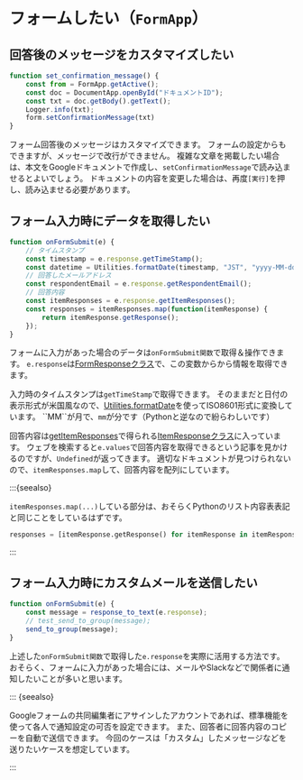 # フォームしたい（``FormApp``）

## 回答後のメッセージをカスタマイズしたい

```js
function set_confirmation_message() {
    const from = FormApp.getActive();
    const doc = DocumentApp.openById("ドキュメントID");
    const txt = doc.getBody().getText();
    Logger.info(txt);
    form.setConfirmationMessage(txt)
}
```

フォーム回答後のメッセージはカスタマイズできます。
フォームの設定からもできますが、メッセージで改行ができません。
複雑な文章を掲載したい場合は、本文をGoogleドキュメントで作成し、``setConfirmationMessage``で読み込ませるとよいでしょう。
ドキュメントの内容を変更した場合は、再度``[実行]``を押し、読み込ませる必要があります。

## フォーム入力時にデータを取得したい

```js
function onFormSubmit(e) {
    // タイムスタンプ
    const timestamp = e.response.getTimeStamp();
    const datetime = Utilities.formatDate(timestamp, "JST", "yyyy-MM-dd'T'HH:mm:ss")
    // 回答したメールアドレス
    const respondentEmail = e.response.getRespondentEmail();
    // 回答内容
    const itemResponses = e.response.getItemResponses();
    const responses = itemResponses.map(function(itemResponse) {
        return itemResponse.getResponse();
    });
}
```

フォームに入力があった場合のデータは``onFormSubmit関数``で取得＆操作できます。
``e.response``は[FormResponseクラス](https://developers.google.com/apps-script/reference/forms/form-response)で、この変数からから情報を取得できます。

入力時のタイムスタンプは``getTimeStamp``で取得できます。
そのままだと日付の表示形式が米国風なので、[Utilities.formatDate](https://developers.google.com/apps-script/reference/utilities/utilities#formatDate(Date,String,String))を使ってISO8601形式に変換しています。
``MM``が月で、``mm``が分です（Pythonと逆なので紛らわしいです）

回答内容は[getItemResponses](https://developers.google.com/apps-script/reference/forms/form-response#getItemResponses())で得られる[ItemResponseクラス](https://developers.google.com/apps-script/reference/forms/item-response)に入っています。
ウェブを検索すると``e.values``で回答内容を取得できるという記事を見かけるのですが、``Undefined``が返ってきます。
適切なドキュメントが見つけられないので、``itemResponses.map``して、回答内容を配列にしています。

:::{seealso}

``itemResponses.map(...)``している部分は、おそらくPythonのリスト内容表表記と同じことをしているはずです。

```python
responses = [itemResponse.getResponse() for itemResponse in itemResponses]
```

:::

## フォーム入力時にカスタムメールを送信したい

```js
function onFormSubmit(e) {
    const message = response_to_text(e.response);
    // test_send_to_group(message);
    send_to_group(message);
}
```

上述した``onFormSubmit関数``で取得した``e.response``を実際に活用する方法です。
おそらく、フォームに入力があった場合には、メールやSlackなどで関係者に通知したいことが多いと思います。

::: {seealso}

Googleフォームの共同編集者にアサインしたアカウントであれば、標準機能を使って各人で通知設定の可否を設定できます。
また、回答者に回答内容のコピーを自動で送信できます。
今回のケースは「カスタム」したメッセージなどを送りたいケースを想定しています。

:::
